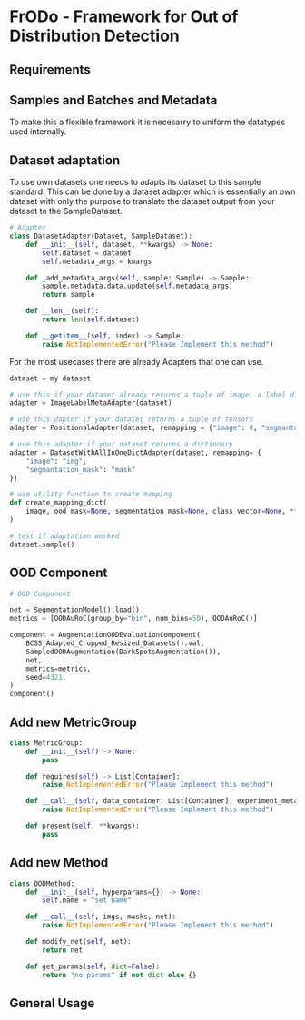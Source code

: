 # FrODo - Framework for Out of Distribution Detection

## Requirements

## Samples and Batches and Metadata
To make this a flexible framework it is necesarry to uniform the datatypes used internally. 

## Dataset adaptation

To use own datasets one needs to adapts its dataset to this sample standard. This can be done by a dataset adapter which is essentially an own dataset with only the purpose to translate the dataset output from your dataset to the SampleDataset.

```python
# Adapter
class DatasetAdapter(Dataset, SampleDataset):
    def __init__(self, dataset, **kwargs) -> None:
        self.dataset = dataset
        self.metadata_args = kwargs

    def _add_metadata_args(self, sample: Sample) -> Sample:
        sample.metadata.data.update(self.metadata_args)
        return sample

    def __len__(self):
        return len(self.dataset)

    def __getitem__(self, index) -> Sample:
        raise NotImplementedError("Please Implement this method")
```

For the most usecases there are already Adapters that one can use. 

```python
dataset = my dataset

# use this if your dataset already returns a tuple of image, a label dictionary and optionally metadata
adapter = ImageLabelMetaAdapter(dataset)

# use this dapter if your dataset returns a tuple of tensors
adapter = PositionalAdapter(dataset, remapping = {"image": 0, "segmantation_mask": 1})

# use this adapter if your dataset returns a dictionary
adapter = DatasetWithAllInOneDictAdapter(dataset, remapping= {
    "image": "img",
    "segmantation_mask": "mask"
})

# use utility function to create mapping
def create_mapping_dict(
    image, ood_mask=None, segmentation_mask=None, class_vector=None, **kwargs
)
```

```python
# test if adaptation worked
dataset.sample()
```

## OOD Component

```python
# OOD Component

net = SegmentationModel().load()
metrics = [OODAuRoC(group_by="bin", num_bins=50), OODAuRoC()]

component = AugmentationOODEvaluationComponent(
    BCSS_Adapted_Cropped_Resized_Datasets().val,
    SampledOODAugmentation(DarkSpotsAugmentation()),
    net,
    metrics=metrics,
    seed=4321,
)
component()
```

## Add new MetricGroup

```python
class MetricGroup:
    def __init__(self) -> None:
        pass

    def requires(self) -> List[Container]:
        raise NotImplementedError("Please Implement this method")

    def __call__(self, data_container: List[Container], experiment_metadata: dict):
        raise NotImplementedError("Please Implement this method")

    def present(self, **kwargs):
        pass
```

## Add new Method

```python
class OODMethod:
    def __init__(self, hyperparams={}) -> None:
        self.name = "set name"

    def __call__(self, imgs, masks, net):
        raise NotImplementedError("Please Implement this method")

    def modify_net(self, net):
        return net

    def get_params(self, dict=False):
        return "no params" if not dict else {}

```

## General Usage